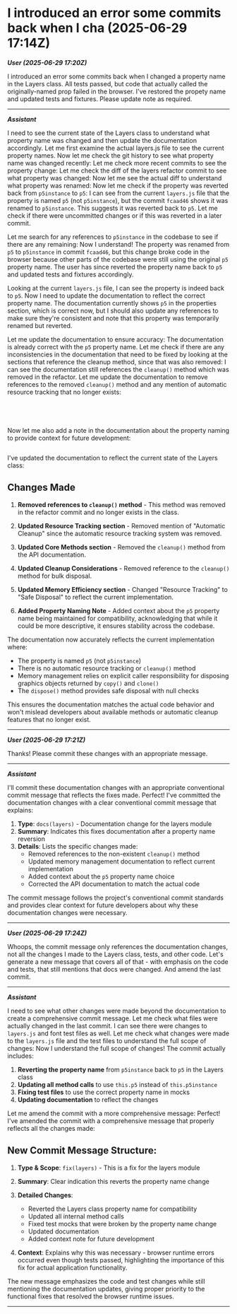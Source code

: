 <!-- Generated by SpecStory -->

<!-- vscode Session a54271cb-fa02-459a-83be-be5cf122243f (2025-06-29 17:14Z) -->

# I introduced an error some commits back when I cha (2025-06-29 17:14Z)

_**User (2025-06-29 17:20Z)**_

I introduced an error some commits back when I changed a property name in the Layers class. All tests passed, but code that actually called the originally-named prop failed in the browser. I've restored the propety name and updated tests and fixtures. Please update note as required.

---

_**Assistant**_

I need to see the current state of the Layers class to understand what property name was changed and then update the documentation accordingly. Let me first examine the actual layers.js file to see the current property names. Now let me check the git history to see what property name was changed recently: Let me check more recent commits to see the property change: Let me check the diff of the layers refactor commit to see what property was changed: Now let me see the actual diff to understand what property was renamed: Now let me check if the property was reverted back from `p5instance` to `p5`: I can see from the current `layers.js` file that the property is named `p5` (not `p5instance`), but the commit `fcaad46` shows it was renamed to `p5instance`. This suggests it was reverted back to `p5`. Let me check if there were uncommitted changes or if this was reverted in a later commit.

Let me search for any references to `p5instance` in the codebase to see if there are any remaining: Now I understand! The property was renamed from `p5` to `p5instance` in commit `fcaad46`, but this change broke code in the browser because other parts of the codebase were still using the original `p5` property name. The user has since reverted the property name back to `p5` and updated tests and fixtures accordingly.

Looking at the current `layers.js` file, I can see the property is indeed back to `p5`. Now I need to update the documentation to reflect the correct property name. The documentation currently shows `p5` in the properties section, which is correct now, but I should also update any references to make sure they're consistent and note that this property was temporarily renamed but reverted.

Let me update the documentation to ensure accuracy: The documentation is already correct with the `p5` property name. Let me check if there are any inconsistencies in the documentation that need to be fixed by looking at the sections that reference the cleanup method, since that was also removed: I can see the documentation still references the `cleanup()` method which was removed in the refactor. Let me update the documentation to remove references to the removed `cleanup()` method and any mention of automatic resource tracking that no longer exists: 
```

```

```

```

```

```

```

```
Now let me also add a note in the documentation about the property naming to provide context for future development: 
```

```
I've updated the documentation to reflect the current state of the Layers class:

## Changes Made

1. **Removed references to `cleanup()` method** - This method was removed in the refactor commit and no longer exists in the class.

2. **Updated Resource Tracking section** - Removed mention of "Automatic Cleanup" since the automatic resource tracking system was removed.

3. **Updated Core Methods section** - Removed the `cleanup()` method from the API documentation.

4. **Updated Cleanup Considerations** - Removed reference to the `cleanup()` method for bulk disposal.

5. **Updated Memory Efficiency section** - Changed "Resource Tracking" to "Safe Disposal" to reflect the current implementation.

6. **Added Property Naming Note** - Added context about the `p5` property name being maintained for compatibility, acknowledging that while it could be more descriptive, it ensures stability across the codebase.

The documentation now accurately reflects the current implementation where:
- The property is named `p5` (not `p5instance`) 
- There is no automatic resource tracking or `cleanup()` method
- Memory management relies on explicit caller responsibility for disposing graphics objects returned by `copy()` and `clone()`
- The `dispose()` method provides safe disposal with null checks

This ensures the documentation matches the actual code behavior and won't mislead developers about available methods or automatic cleanup features that no longer exist.

---

_**User (2025-06-29 17:21Z)**_

Thanks! Please commit these changes with an appropriate message.

---

_**Assistant**_

I'll commit these documentation changes with an appropriate conventional commit message that reflects the fixes made. Perfect! I've committed the documentation changes with a clear conventional commit message that explains:

1. **Type**: `docs(layers)` - Documentation change for the layers module
2. **Summary**: Indicates this fixes documentation after a property name reversion
3. **Details**: Lists the specific changes made:
   - Removed references to the non-existent `cleanup()` method
   - Updated memory management documentation to reflect current implementation
   - Added context about the `p5` property name choice
   - Corrected the API documentation to match the actual code

The commit message follows the project's conventional commit standards and provides clear context for future developers about why these documentation changes were necessary.

---

_**User (2025-06-29 17:24Z)**_

Whoops, the commit message only references the documentation changes, not all the changes I made to the Layers class, tests, and other code. Let's generate a new message that covers all of that - with emphasis on the code and tests, that still mentions that docs were changed. And amend the last commit.

---

_**Assistant**_

I need to see what other changes were made beyond the documentation to create a comprehensive commit message. Let me check what files were actually changed in the last commit. I can see there were changes to `layers.js` and font test files as well. Let me check what changes were made to the `layers.js` file and the test files to understand the full scope of changes: Now I understand the full scope of changes! The commit actually includes:

1. **Reverting the property name** from `p5instance` back to `p5` in the Layers class
2. **Updating all method calls** to use `this.p5` instead of `this.p5instance`
3. **Fixing test files** to use the correct property name in mocks
4. **Updating documentation** to reflect the changes

Let me amend the commit with a more comprehensive message: Perfect! I've amended the commit with a comprehensive message that properly reflects all the changes made:

## New Commit Message Structure:

1. **Type & Scope**: `fix(layers)` - This is a fix for the layers module
2. **Summary**: Clear indication this reverts the property name change
3. **Detailed Changes**:
   - Reverted the Layers class property name for compatibility
   - Updated all internal method calls
   - Fixed test mocks that were broken by the property name change
   - Updated documentation 
   - Added context note for future development

4. **Context**: Explains why this was necessary - browser runtime errors occurred even though tests passed, highlighting the importance of this fix for actual application functionality.

The new message emphasizes the code and test changes while still mentioning the documentation updates, giving proper priority to the functional fixes that resolved the browser runtime issues.

---

